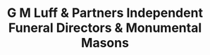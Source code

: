 ---
title: "G M Luff & Partners Independent Funeral Directors & Monumental Masons"
url: /haslemere/g-m-luff-and-partners-independent-funeral-directors-and-monumental-masons/
shop: funeral directors
---